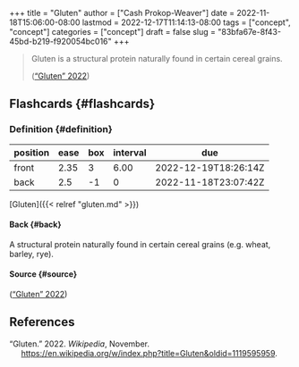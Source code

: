 +++
title = "Gluten"
author = ["Cash Prokop-Weaver"]
date = 2022-11-18T15:06:00-08:00
lastmod = 2022-12-17T11:14:13-08:00
tags = ["concept", "concept"]
categories = ["concept"]
draft = false
slug = "83bfa67e-8f43-45bd-b219-f920054bc016"
+++

> Gluten is a structural protein naturally found in certain cereal grains.
>
> (<a href="#citeproc_bib_item_1">“Gluten” 2022</a>)


## Flashcards {#flashcards}


### Definition {#definition}

| position | ease | box | interval | due                  |
|----------|------|-----|----------|----------------------|
| front    | 2.35 | 3   | 6.00     | 2022-12-19T18:26:14Z |
| back     | 2.5  | -1  | 0        | 2022-11-18T23:07:42Z |

[Gluten]({{< relref "gluten.md" >}})


#### Back {#back}

A structural protein naturally found in certain cereal grains (e.g. wheat, barley, rye).


#### Source {#source}

(<a href="#citeproc_bib_item_1">“Gluten” 2022</a>)

## References

<style>.csl-entry{text-indent: -1.5em; margin-left: 1.5em;}</style><div class="csl-bib-body">
  <div class="csl-entry"><a id="citeproc_bib_item_1"></a>“Gluten.” 2022. <i>Wikipedia</i>, November. <a href="https://en.wikipedia.org/w/index.php?title=Gluten&oldid=1119595959">https://en.wikipedia.org/w/index.php?title=Gluten&#38;oldid=1119595959</a>.</div>
</div>
